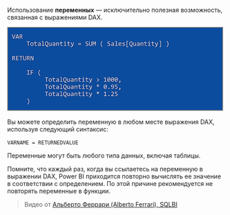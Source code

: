 Использование **переменных** — исключительно полезная возможность, связанная с выражениями DAX.

![](media/7-4-dax-expressions/dax-variables_1.png)

Вы можете определить переменную в любом месте выражения DAX, используя следующий синтаксис:

    VARNAME = RETURNEDVALUE

Переменные могут быть любого типа данных, включая таблицы.

Помните, что каждый раз, когда вы ссылаетесь на переменную в выражении DAX, Power BI приходится повторно вычислять ее значение в соответствии с определением. По этой причине рекомендуется не повторять переменные в функции.

> Видео от [Альберто Феррари (Alberto Ferrari), SQLBI](http://www.sqlbi.com/learning-dax)
> 
> 


